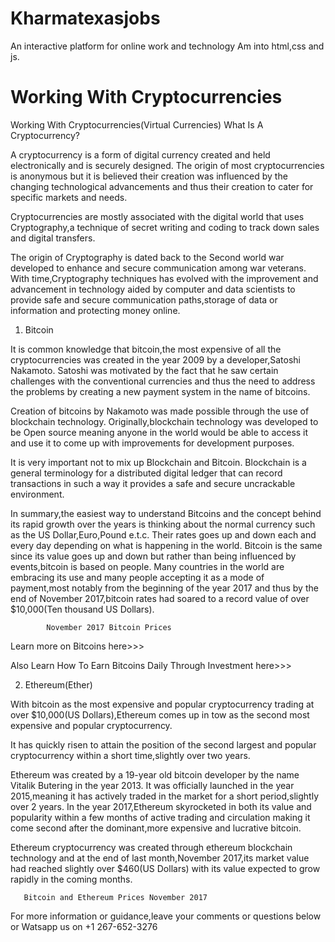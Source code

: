 # Kharmatexasjobs
An interactive platform for online work and  technology
Am into html,css and js. 

<h1>Working With Cryptocurrencies</h1>


Working With Cryptocurrencies(Virtual Currencies)
What Is A Cryptocurrency?

A cryptocurrency is a form of digital currency created and held electronically and is securely designed. The origin of most cryptocurrencies is anonymous but it is believed their creation was influenced by the changing technological advancements and thus their creation to cater for specific markets and needs.

Cryptocurrencies are mostly associated with the digital world that uses Cryptography,a technique of secret writing and coding to track down sales and digital transfers.

The origin of Cryptography is dated back to the Second world war developed to enhance and secure communication among war veterans. With time,Cryptography techniques has evolved with the improvement and advancement in technology aided by computer and data scientists to provide safe and secure communication paths,storage of data or information and protecting money online.

1. Bitcoin

It is common knowledge that bitcoin,the most expensive of all the cryptocurrencies was created in the year 2009 by a developer,Satoshi Nakamoto. Satoshi was motivated by the fact that he saw certain challenges with the conventional currencies and thus the need to address the problems by creating a new payment system in the name of bitcoins.

Creation of bitcoins by Nakamoto was made possible through the use of blockchain technology. Originally,blockchain technology was developed to be Open source meaning anyone in the world would be able to access it and use it to come up with improvements for development purposes.

It is very important not to mix up Blockchain and Bitcoin. Blockchain is a general terminology for a distributed digital ledger that can record transactions in such a way it provides a safe and secure uncrackable environment.

In summary,the easiest way to understand Bitcoins and the concept behind its rapid growth over the years is thinking about the normal currency such as the US Dollar,Euro,Pound e.t.c. Their rates goes up and down each and every day depending on what is happening in the world. Bitcoin is the same since its value goes up and down but rather than being influenced by events,bitcoin is based on people. Many countries in the world are embracing its use and many people accepting it as a mode of payment,most notably from the beginning of the year 2017 and thus by the end of November 2017,bitcoin rates had soared to a record value of over $10,000(Ten thousand US Dollars).

            November 2017 Bitcoin Prices
                         
                                   



Learn more on Bitcoins here>>>

Also Learn How To Earn Bitcoins Daily Through Investment here>>>

2. Ethereum(Ether)

With bitcoin as the most expensive and popular cryptocurrency trading at over $10,000(US Dollars),Ethereum comes up in tow as the second most expensive and popular cryptocurrency.

It has quickly risen to attain the position of the second largest and popular cryptocurrency within a short time,slightly over two years.

Ethereum was created by a 19-year old bitcoin developer by the name Vitalik Butering in the year 2013. It was officially launched in the year 2015,meaning it has actively traded in the market for a short period,slightly over 2 years. In the year 2017,Ethereum skyrocketed in both its value and popularity within a few months of active trading and circulation making it come second after the dominant,more expensive and lucrative bitcoin.

Ethereum cryptocurrency was created through ethereum blockchain technology and at the end of last month,November 2017,its market value had reached slightly over $460(US Dollars) with its value expected to grow rapidly in the coming months.

       Bitcoin and Ethereum Prices November 2017

                      


For more information or guidance,leave your comments or questions below or Watsapp us on
+1 267-652-3276

